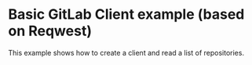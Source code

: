 # Basic GitLab Client example (based on Reqwest)

This example shows how to create a client and read a list of repositories.

